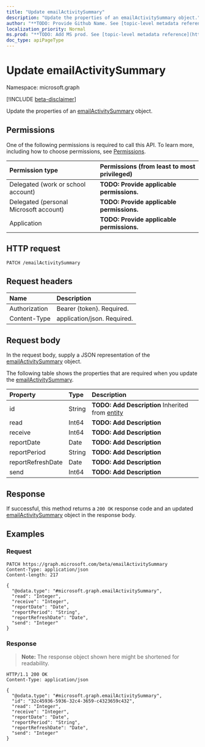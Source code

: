 ```yaml
---
title: "Update emailActivitySummary"
description: "Update the properties of an emailActivitySummary object."
author: "**TODO: Provide Github Name. See [topic-level metadata reference](https://msgo.azurewebsites.net/add/document/guidelines/metadata.html#topic-level-metadata)**"
localization_priority: Normal
ms.prod: "**TODO: Add MS prod. See [topic-level metadata reference](https://msgo.azurewebsites.net/add/document/guidelines/metadata.html#topic-level-metadata)**"
doc_type: apiPageType
---
```


# Update emailActivitySummary
Namespace: microsoft.graph

[!INCLUDE [beta-disclaimer](../../includes/beta-disclaimer.md)]

Update the properties of an [emailActivitySummary](../resources/emailactivitysummary.md) object.

## Permissions
One of the following permissions is required to call this API. To learn more, including how to choose permissions, see [Permissions](/graph/permissions-reference).

|Permission type|Permissions (from least to most privileged)|
|:---|:---|
|Delegated (work or school account)|**TODO: Provide applicable permissions.**|
|Delegated (personal Microsoft account)|**TODO: Provide applicable permissions.**|
|Application|**TODO: Provide applicable permissions.**|

## HTTP request

<!-- {
  "blockType": "ignored"
}
-->
``` http
PATCH /emailActivitySummary
```

## Request headers
|Name|Description|
|:---|:---|
|Authorization|Bearer {token}. Required.|
|Content-Type|application/json. Required.|

## Request body
In the request body, supply a JSON representation of the [emailActivitySummary](../resources/emailactivitysummary.md) object.

The following table shows the properties that are required when you update the [emailActivitySummary](../resources/emailactivitysummary.md).

|Property|Type|Description|
|:---|:---|:---|
|id|String|**TODO: Add Description** Inherited from [entity](../resources/entity.md)|
|read|Int64|**TODO: Add Description**|
|receive|Int64|**TODO: Add Description**|
|reportDate|Date|**TODO: Add Description**|
|reportPeriod|String|**TODO: Add Description**|
|reportRefreshDate|Date|**TODO: Add Description**|
|send|Int64|**TODO: Add Description**|



## Response

If successful, this method returns a `200 OK` response code and an updated [emailActivitySummary](../resources/emailactivitysummary.md) object in the response body.

## Examples

### Request
<!-- {
  "blockType": "request",
  "name": "update_emailactivitysummary"
}
-->
``` http
PATCH https://graph.microsoft.com/beta/emailActivitySummary
Content-Type: application/json
Content-length: 217

{
  "@odata.type": "#microsoft.graph.emailActivitySummary",
  "read": "Integer",
  "receive": "Integer",
  "reportDate": "Date",
  "reportPeriod": "String",
  "reportRefreshDate": "Date",
  "send": "Integer"
}
```


### Response
>**Note:** The response object shown here might be shortened for readability.
<!-- {
  "blockType": "response",
  "truncated": true
}
-->
``` http
HTTP/1.1 200 OK
Content-Type: application/json

{
  "@odata.type": "#microsoft.graph.emailActivitySummary",
  "id": "32c45936-5936-32c4-3659-c4323659c432",
  "read": "Integer",
  "receive": "Integer",
  "reportDate": "Date",
  "reportPeriod": "String",
  "reportRefreshDate": "Date",
  "send": "Integer"
}
```

